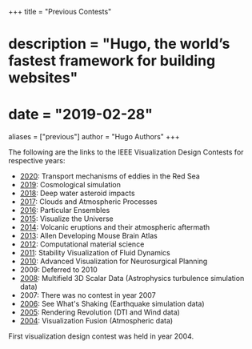 +++
title = "Previous Contests"
# description = "Hugo, the world’s fastest framework for building websites"
# date = "2019-02-28"
aliases = ["previous"]
author = "Hugo Authors"
+++

The following are the links to the IEEE Visualization Design Contests for respective years:

- [2020](https://kaust-vislab.github.io/SciVis2020/index.html): Transport mechanisms of eddies in the Red Sea
- [2019](https://press3.mcs.anl.gov/2019-scivis-contest): Cosmological simulation
- [2018](http://sciviscontest.ieeevis.org/2018): Deep water asteroid impacts
- [2017](http://sciviscontest.ieeevis.org/2017): Clouds and Atmospheric Processes
- [2016](http://sciviscontest.ieeevis.org/2016): Particular Ensembles
- [2015](http://sciviscontest.ieeevis.org/2015): Visualize the Universe
- [2014](http://sciviscontest.ieeevis.org/2014): Volcanic eruptions and their atmospheric aftermath
- [2013](http://sciviscontest.ieeevis.org/2013): Allen Developing Mouse Brain Atlas
- [2012](http://sciviscontest.ieeevis.org/2012): Computational material science
- [2011](http://sciviscontest.ieeevis.org/2011): Stability Visualization of Fluid Dynamics
- [2010](http://sciviscontest.ieeevis.org/2010): Advanced Visualization for Neurosurgical Planning
- 2009: Deferred to 2010
- [2008](http://sciviscontest.ieeevis.org/2008): Multifield 3D Scalar Data (Astrophysics turbulence simulation data)
- 2007: There was no contest in year 2007
- [2006](http://sciviscontest.ieeevis.org/2006): See What's Shaking (Earthquake simulation data)
- [2005](http://sciviscontest.ieeevis.org/2005): Rendering Revolution (DTI and Wind data)
- [2004](http://sciviscontest.ieeevis.org/2004): Visualization Fusion (Atmospheric data)

First visualization design contest was held in year 2004.
